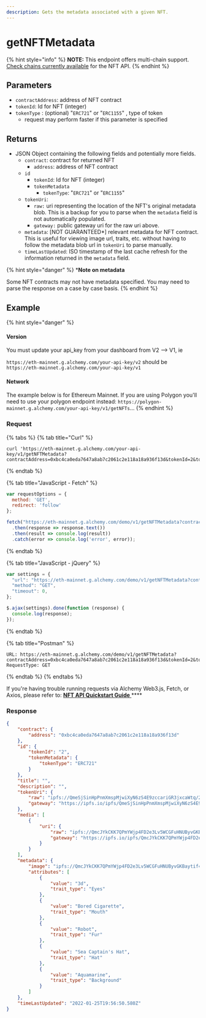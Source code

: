 ```yaml
---
description: Gets the metadata associated with a given NFT.
---
```


# getNFTMetadata

{% hint style="info" %}
**NOTE:** This endpoint offers multi-chain support. [Check chains currently available](https://docs.alchemy.com/alchemy/introduction/getting-started) for the NFT API.
{% endhint %}

## Parameters

* `contractAddress`: address of NFT contract
* `tokenId`: Id for NFT (integer)
* `tokenType` : (optional) "`ERC721`" or "`ERC1155`" , type of token
  * request may perform faster if this parameter is specified&#x20;

## Returns

* JSON Object containing the following fields and potentially more fields.
  * `contract`: contract for returned NFT
    * `address`: address of NFT contract&#x20;
  * `id`
    * `tokenId`: Id for NFT (integer)&#x20;
    * `tokenMetadata`
      * `tokenType`: "`ERC721`" or "`ERC1155`"
  * `tokenUri`:
    * `raw:` uri representing the location of the NFT's original metadata blob. This is a backup for you to parse when the `metadata` field is not automatically populated.
    * `gateway:` public gateway uri for the raw uri above.
  * `metadata`: \[NOT GUARANTEED\*] relevant metadata for NFT contract. This is useful for viewing image url, traits, etc. without having to follow the metadata blob url in `tokenUri` to parse manually.&#x20;
  * `timeLastUpdated`: ISO timestamp of the last cache refresh for the information returned in the `metadata` field.

{% hint style="danger" %}
\***Note on metadata**&#x20;

Some NFT contracts may not have metadata specified. You may need to parse the response on a case by case basis. &#x20;
{% endhint %}

## Example

{% hint style="danger" %}
#### Version

You must update your api\_key from your dashboard from V2 --> V1, ie

`https://eth-mainnet.g.alchemy.com/your-api-key/v2` should be `https://eth-mainnet.g.alchemy.com/your-api-key/v1`

#### Network

The example below is for Ethereum Mainnet. If you are using Polygon you'll need to use your polygon endpoint instead: `https://polygon-mainnet.g.alchemy.com/your-api-key/v1/getNFTs`...
{% endhint %}

### Request

{% tabs %}
{% tab title="Curl" %}
```
curl 'https://eth-mainnet.g.alchemy.com/your-api-key/v1/getNFTMetadata?contractAddress=0xbc4ca0eda7647a8ab7c2061c2e118a18a936f13d&tokenId=2&tokenType=erc721'
```
{% endtab %}

{% tab title="JavaScript - Fetch" %}
```javascript
var requestOptions = {
  method: 'GET',
  redirect: 'follow'
};

fetch("https://eth-mainnet.g.alchemy.com/demo/v1/getNFTMetadata?contractAddress=0xbc4ca0eda7647a8ab7c2061c2e118a18a936f13d&tokenId=2&tokenType=erc721", requestOptions)
  .then(response => response.text())
  .then(result => console.log(result))
  .catch(error => console.log('error', error));
```
{% endtab %}

{% tab title="JavaScript - jQuery" %}
```javascript
var settings = {
  "url": "https://eth-mainnet.g.alchemy.com/demo/v1/getNFTMetadata?contractAddress=0xbc4ca0eda7647a8ab7c2061c2e118a18a936f13d&tokenId=2&tokenType=erc721",
  "method": "GET",
  "timeout": 0,
};

$.ajax(settings).done(function (response) {
  console.log(response);
});
```
{% endtab %}

{% tab title="Postman" %}
```http
URL: https://eth-mainnet.g.alchemy.com/demo/v1/getNFTMetadata?contractAddress=0xbc4ca0eda7647a8ab7c2061c2e118a18a936f13d&tokenId=2&tokenType=erc721
RequestType: GET
```
{% endtab %}
{% endtabs %}

If you're having trouble running requests via Alchemy Web3.js, Fetch, or Axios, please refer to: [**NFT API Quickstart Guide** ](../../guides/nft-api-quickstart-guide.md)****

### Response

```json
{
    "contract": {
        "address": "0xbc4ca0eda7647a8ab7c2061c2e118a18a936f13d"
    },
    "id": {
        "tokenId": "2",
        "tokenMetadata": {
            "tokenType": "ERC721"
        }
    },
    "title": "",
    "description": "",
    "tokenUri": {
        "raw": "ipfs://QmeSjSinHpPnmXmspMjwiXyN6zS4E9zccariGR3jxcaWtq/2",
        "gateway": "https://ipfs.io/ipfs/QmeSjSinHpPnmXmspMjwiXyN6zS4E9zccariGR3jxcaWtq/2"
    },
    "media": [
        {
            "uri": {
                "raw": "ipfs://QmcJYkCKK7QPmYWjp4FD2e3Lv5WCGFuHNUByvGKBaytif4",
                "gateway": "https://ipfs.io/ipfs/QmcJYkCKK7QPmYWjp4FD2e3Lv5WCGFuHNUByvGKBaytif4"
            }
        }
    ],
    "metadata": {
        "image": "ipfs://QmcJYkCKK7QPmYWjp4FD2e3Lv5WCGFuHNUByvGKBaytif4",
        "attributes": [
            {
                "value": "3d",
                "trait_type": "Eyes"
            },
            {
                "value": "Bored Cigarette",
                "trait_type": "Mouth"
            },
            {
                "value": "Robot",
                "trait_type": "Fur"
            },
            {
                "value": "Sea Captain's Hat",
                "trait_type": "Hat"
            },
            {
                "value": "Aquamarine",
                "trait_type": "Background"
            }
        ]
    },
    "timeLastUpdated": "2022-01-25T19:56:50.580Z"
}
```
